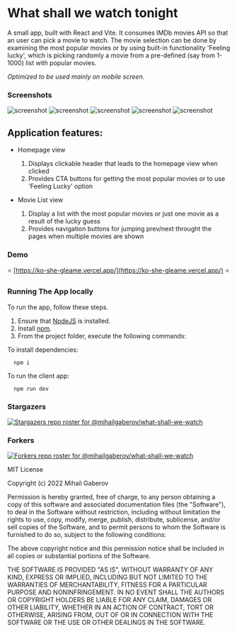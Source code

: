 # What shall we watch tonight

A small app, built with React and Vite. It consumes IMDb movies API so that an user can pick a movie to watch. The movie selection can be done
by examining the most popular movies or by using built-in functionality 'Feeling lucky', which is picking randomly a movie from a pre-defined
(say from 1-1000) list with popular movies.

_Optimized to be used mainly on mobile screen._

### Screenshots
![screenshot](https://github.com/mihailgaberov/ko-she-gleame/blob/master/screenshots/thumbnail_IMG_1498.jpeg)
![screenshot](https://github.com/mihailgaberov/ko-she-gleame/blob/master/screenshots/thumbnail_IMG_1499.jpeg)
![screenshot](https://github.com/mihailgaberov/ko-she-gleame/blob/master/screenshots/thumbnail_IMG_1500.jpeg)
![screenshot](https://github.com/mihailgaberov/ko-she-gleame/blob/master/screenshots/thumbnail_IMG_1501.jpeg)
![screenshot](https://github.com/mihailgaberov/ko-she-gleame/blob/master/screenshots/thumbnail_IMG_1502.jpeg)


## Application features:
- Homepage view
  1. Displays clickable header that leads to the homepage view when clicked
  2. Provides CTA buttons for getting the most popular movies or to use 'Feeling Lucky' option

- Movie List view
  1. Display a list with the most popular movies or just one movie as a result of the lucky guess
  2. Provides navigation buttons for jumping prev/next throught the pages when multiple movies are shown
  
### Demo
:star: [https://ko-she-gleame.vercel.app/](https://ko-she-gleame.vercel.app/) :star:

### Running The App locally

To run the app, follow these steps.

1. Ensure that [NodeJS](http://nodejs.org/) is installed.
2. Install [npm](https://www.npmjs.com/).
3. From the project folder, execute the following commands:

To install dependencies:
```shell
  npm i
```
To run the client app:

```shell
  npm run dev
```

### Stargazers
[![Stargazers repo roster for @mihailgaberov/what-shall-we-watch](https://reporoster.com/stars/mihailgaberov/what-shall-we-watch)](https://github.com/mihailgaberov/what-shall-we-watch/stargazers)
### Forkers
[![Forkers repo roster for @mihailgaberov/what-shall-we-watch](https://reporoster.com/forks/mihailgaberov/what-shall-we-watch)](https://github.com/mihailgaberov/what-shall-we-watch/network/members)

MIT License

Copyright (c) 2022 Mihail Gaberov

Permission is hereby granted, free of charge, to any person obtaining a copy
of this software and associated documentation files (the "Software"), to deal
in the Software without restriction, including without limitation the rights
to use, copy, modify, merge, publish, distribute, sublicense, and/or sell
copies of the Software, and to permit persons to whom the Software is
furnished to do so, subject to the following conditions:

The above copyright notice and this permission notice shall be included in all
copies or substantial portions of the Software.

THE SOFTWARE IS PROVIDED "AS IS", WITHOUT WARRANTY OF ANY KIND, EXPRESS OR
IMPLIED, INCLUDING BUT NOT LIMITED TO THE WARRANTIES OF MERCHANTABILITY,
FITNESS FOR A PARTICULAR PURPOSE AND NONINFRINGEMENT. IN NO EVENT SHALL THE
AUTHORS OR COPYRIGHT HOLDERS BE LIABLE FOR ANY CLAIM, DAMAGES OR OTHER
LIABILITY, WHETHER IN AN ACTION OF CONTRACT, TORT OR OTHERWISE, ARISING FROM,
OUT OF OR IN CONNECTION WITH THE SOFTWARE OR THE USE OR OTHER DEALINGS IN THE
SOFTWARE.
